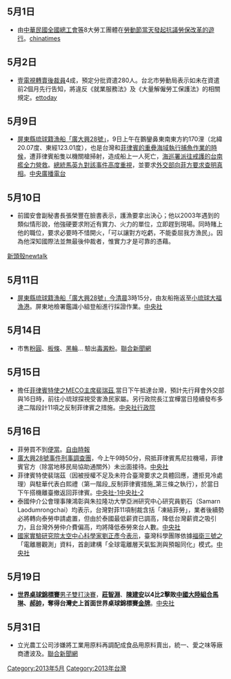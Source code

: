<noinclude></noinclude>

## 5月1日

  - 由[中華民國全國總工會等](../Page/中華民國全國總工會.md "wikilink")8大勞工團體在[勞動節當天發起抗議勞保改革的遊行](https://zh.wikipedia.org/wiki/勞動節 "wikilink")。[chinatimes](https://web.archive.org/web/20130505221440/http://news.chinatimes.com/politics/11050202/132013050101059.html)

## 5月2日

  - [壹電視轉賣後](../Page/壹電視.md "wikilink")[裁員](../Page/裁員.md "wikilink")4成，預定分批資遣280人。台北市勞動局表示如未在資遣前2個月先行告知，將違反《就業服務法》及《大量解僱勞工保護法》的相關規定。[ettoday](http://www.ettoday.net/news/20130502/201119.htm)

## 5月9日

  - [屏東縣琉球籍](../Page/屏東縣.md "wikilink")[漁船](https://zh.wikipedia.org/wiki/漁船 "wikilink")[「廣大興28號」](../Page/廣大興28號事件.md "wikilink")，9日上午在鵝鑾鼻東南東方約170浬（北緯20.07度、東經123.01度），也是台灣和[菲律賓的重疊海域執行捕魚作業的時候](https://zh.wikipedia.org/wiki/菲律賓 "wikilink")，遭菲律賓船隻以機關槍掃射，造成船上一人死亡，[海巡署派往戒護的](https://zh.wikipedia.org/wiki/行政院海岸巡防署 "wikilink")[台南艦全力營救](../Page/台南艦.md "wikilink")。[總統](../Page/中華民國總統.md "wikilink")[馬英九對該事件高度重視](../Page/馬英九.md "wikilink")，並要求[外交部向菲方要求查明真相](../Page/中華民國外交部.md "wikilink")。[中央廣播電台](https://archive.is/20130706181115/http://news.rti.org.tw/index_newsContent.aspx?nid=423003)

## 5月10日

  - 前國安會副秘書長張榮豐在臉書表示，護漁要拿出決心；他以2003年遇到的類似情形說，他強硬要求附近有實力、火力的單位，立即趕到現場。同時賭上他的職位，要求必要時不惜開火，「可以讓對方吃虧，不能委屈我方漁民」。因為他深知國際法並無最後仲裁者，惟實力才是可靠的憑藉。

[新頭殼newtalk](http://newtalk.tw/news/2013/05/11/36345.html)

## 5月11日

  - [屏東縣琉球籍漁船](../Page/屏東縣.md "wikilink")[「廣大興28號」今清晨](../Page/廣大興28號事件.md "wikilink")3時15分，由友船拖返至[小琉球大福漁港](https://zh.wikipedia.org/wiki/小琉球 "wikilink")。屏東地檢署鑑識小組登船進行採證作業。[中央社](http://www.cna.com.tw/News/FirstNews/201305110001-1.aspx)

## 5月14日

  - 市售[粉圓](../Page/粉圓.md "wikilink")、[板條](https://zh.wikipedia.org/wiki/板條 "wikilink")、[黑輪](https://zh.wikipedia.org/wiki/黑輪 "wikilink")…
    驗出[毒澱粉](https://zh.wikipedia.org/wiki/毒澱粉事件 "wikilink")。[聯合新聞網](https://web.archive.org/web/20130607143806/http://udn.com/NEWS/LIFE/LIF1/7895437.shtml)

## 5月15日

  - 擔任[菲律賓特使之MECO主席裴瑞茲](https://zh.wikipedia.org/wiki/菲律賓 "wikilink"),當日下午抵達台灣，預計先行拜會外交部與16日時，前往小琉球探視受害漁民家屬。另行政院長江宜樺當日陸續發布多達二階段計11項之反制菲律賓之措施。[中央社](https://web.archive.org/web/20131113163825/http://news.pts.org.tw/news_detail.php?NEENO=240378)[行政院](http://www.ey.gov.tw/News_Content2.aspx?n=F8BAEBE9491FC830&sms=99606AC2FCD53A3A&s=8F4DD2B28312641E)

## 5月16日

  - 菲勞買不到[便當](../Page/便當文事件.md "wikilink")。[自由時報](https://web.archive.org/web/20130607043313/http://iservice.libertytimes.com.tw/liveNews/news.php?no=808441)
  - [廣大興28號事件刑事調查團](../Page/廣大興28號事件.md "wikilink")，今上午9時50分，飛抵菲律賓馬尼拉機場，菲律賓官方（除當地移民局協助通關外）未出面接待。[中央社](http://www.cna.com.tw/News/FirstNews/201305160025-1.aspx)
  - 菲律賓特使裴瑞茲（因被授權不足及未符合臺灣要求之具體回應，遭拒見冷處理）與駐華代表白熙禮（第一階段_反制菲律賓措施_第三條之執行），於當日下午搭機離臺撤返回菲律賓。[中央社-1](http://www.cna.com.tw/News/FirstNews/201305160024-1.aspx)[中央社-2](http://www.cna.com.tw/News/FirstNews/201305160029-1.aspx)
  - 泰國仲介公會理事陳鴻彰與朱拉隆功大學亞洲研究中心研究員劉石（Samarn
    Laodumrongchai）均表示，台灣對菲11項制裁含括「凍結菲勞」，業者後續勢必將轉向泰勞申請處置，但由於泰國最低薪資已調高，降低台灣薪資之吸引力，且台灣外勞仲介費偏高，均將降低泰勞來台人數。[中央社](http://www.cna.com.tw/News/aOPL/201305160183-1.aspx)
  - [國家實驗研究院太空中心科學家劉正彥今表示](../Page/國家實驗研究院.md "wikilink")，臺灣科學團隊依據[福衛三號之](https://zh.wikipedia.org/wiki/福衛三號 "wikilink")「電離層觀測」資料，首創建構「全球電離層天氣監測與預報同化」模式。[中央社](http://www.cna.com.tw/News/aIT/201305160313-1.aspx)

## 5月19日

  - **[世界桌球錦標賽](https://zh.wikipedia.org/wiki/2013年世界桌球錦標賽 "wikilink")**[男子雙打決賽](https://zh.wikipedia.org/wiki/2013年世界桌球錦標賽－男子雙打 "wikilink")，**[莊智淵](../Page/莊智淵.md "wikilink")**、**[陳建安](../Page/陳建安.md "wikilink")**以4比2擊敗[中國大陸組合](https://zh.wikipedia.org/wiki/中華人民共和國 "wikilink")[馬琳](https://zh.wikipedia.org/wiki/馬琳 "wikilink")、[郝帥](https://zh.wikipedia.org/wiki/郝帥 "wikilink")，奪得台灣史上首面世界桌球錦標賽**[金牌](https://zh.wikipedia.org/wiki/金牌 "wikilink")**。[中央社](http://www.cna.com.tw/News/FirstNews/201305190078-1.aspx)

## 5月31日

  - 立光農工公司涉嫌將工業用原料再調配成食品用原料賣出，統一、愛之味等廠商遭波及。[聯合新聞網](https://web.archive.org/web/20130607124322/http://udn.com/NEWS/NATIONAL/NATS2/7934261.shtml)

[Category:2013年5月](https://zh.wikipedia.org/wiki/Category:2013年5月 "wikilink")
[Category:2013年台灣](https://zh.wikipedia.org/wiki/Category:2013年台灣 "wikilink")